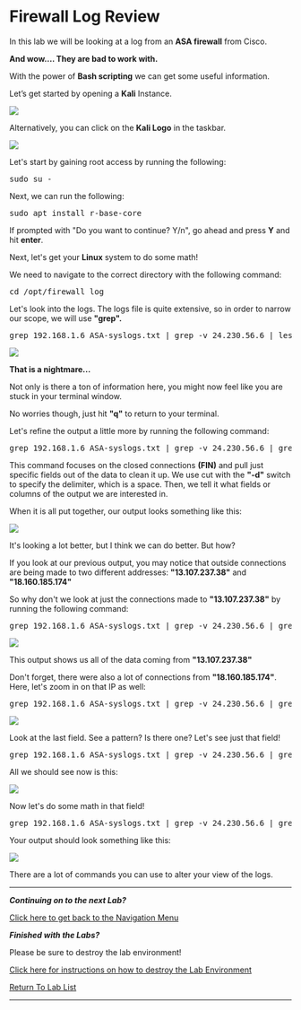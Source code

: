 # Firewall Log Review

In this lab we will be looking at a log from an **ASA firewall** from Cisco.

**And wow....  They are bad to work with.**

With the power of **Bash scripting** we can get some useful information.

Let’s get started by opening a **Kali** Instance.

![](attachments/OpeningKaliInstance.png)

Alternatively, you can click on the **Kali Logo** in the taskbar.

![](attachments/TaskbarKaliIcon.png)

Let's start by gaining root access by running the following:

<pre>sudo su -</pre>

Next, we can run the following:

<pre>sudo apt install r-base-core</pre>

If prompted with "Do you want to continue? Y/n", go ahead and press **Y** and hit **enter**.

Next, let's get your **Linux** system to do some math!

We need to navigate to the correct directory with the following command:

<pre>cd /opt/firewall_log</pre>

Let's look into the logs.  The logs file is quite extensive, so in order to narrow our scope, we will use **"grep".**

<pre>grep 192.168.1.6 ASA-syslogs.txt | grep -v 24.230.56.6 | less</pre>

![](attachments/fwlr_lessasa.png)

**That is a nightmare...**

Not only is there a ton of information here, you might now feel like you are stuck in your terminal window.

No worries though, just hit **"q"** to return to your terminal.

Let's refine the output a little more by running the following command:

<pre>grep 192.168.1.6 ASA-syslogs.txt | grep -v 24.230.56.6 | grep FIN | cut -d ' ' -f 1,3,4,5,7,8,9,10,11,12,13,14</pre>

This command focuses on the closed connections **(FIN)** and pull just specific fields out of the data to clean it up.   We use cut with the **"-d"** switch to specify the delimiter, which is a space.  Then, we tell it what fields or columns of the output we are interested in. 

When it is all put together, our output looks something like this:

![](attachments/fwlr_grepFIN.png)

It's looking a lot better, but I think we can do better. But how?

If you look at our previous output, you may notice that outside connections are being made to two different addresses:
**"13.107.237.38"** and **"18.160.185.174"**

So why don't we look at just the connections made to **"13.107.237.38"** by running the following command:

<pre>grep 192.168.1.6 ASA-syslogs.txt | grep -v 24.230.56.6 | grep FIN | grep 13.107.237.38 | cut -d ' ' -f 1,3,4,5,7,8,9,10,11,12,13,14</pre>

![](attachments/fwlr_grep13107.png)

This output shows us all of the data coming from **"13.107.237.38"**

Don't forget, there were also a lot of connections from **"18.160.185.174"**.  Here, let's zoom in on that IP as well:

<pre>grep 192.168.1.6 ASA-syslogs.txt | grep -v 24.230.56.6 | grep FIN | grep 18.160.185.174 | cut -d ' ' -f 1,3,4,5,7,8,9,10,11,12,13,14</pre>

![](attachments/fwlr_grep18160.png)

Look at the last field.  See a pattern?  Is there one?  Let's see just that field!

<pre>grep 192.168.1.6 ASA-syslogs.txt | grep -v 24.230.56.6 | grep FIN | grep 18.160.185.174 | cut -d ' ' -f 14</pre>

All we should see now is this:

![](attachments/fwlr_f14.png)

Now let's do some math in that field!

<pre>grep 192.168.1.6 ASA-syslogs.txt | grep -v 24.230.56.6 | grep FIN | grep 18.160.185.174 | cut -d ' ' -f 8,14 | tr : ' ' | tr / ' '  | cut -d ' ' -f 4 | Rscript -e 'y <-scan("stdin", quiet=TRUE)' -e 'cat(min(y), max(y), mean(y), sd(y), var(y), sep="\n")'</pre>
 
Your output should look something like this:

![](attachments/fwlr_math.png)

There are a lot of commands you can use to alter your view of the logs.  

***
***Continuing on to the next Lab?***

[Click here to get back to the Navigation Menu](/IntroClassFiles/navigation.md)

***Finished with the Labs?***


Please be sure to destroy the lab environment!

[Click here for instructions on how to destroy the Lab Environment](/IntroClassFiles/Tools/IntroClass/LabDestruction/labdestruction.md)

[Return To Lab List](https://github.com/strandjs/IntroLabs/blob/master/IntroClassFiles/navigation.md)

---
